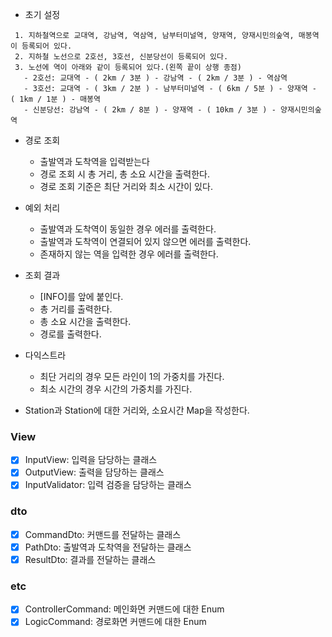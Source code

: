 
- 초기 설정
```
 1. 지하철역으로 교대역, 강남역, 역삼역, 남부터미널역, 양재역, 양재시민의숲역, 매봉역이 등록되어 있다.
 2. 지하철 노선으로 2호선, 3호선, 신분당선이 등록되어 있다.
 3. 노선에 역이 아래와 같이 등록되어 있다.(왼쪽 끝이 상행 종점)
   - 2호선: 교대역 - ( 2km / 3분 ) - 강남역 - ( 2km / 3분 ) - 역삼역
   - 3호선: 교대역 - ( 3km / 2분 ) - 남부터미널역 - ( 6km / 5분 ) - 양재역 - ( 1km / 1분 ) - 매봉역
   - 신분당선: 강남역 - ( 2km / 8분 ) - 양재역 - ( 10km / 3분 ) - 양재시민의숲역
```

- 경로 조회
  - 출발역과 도착역을 입력받는다
  - 경로 조회 시 총 거리, 총 소요 시간을 출력한다.
  - 경로 조회 기준은 최단 거리와 최소 시간이 있다.

- 예외 처리
  - 출발역과 도착역이 동일한 경우 에러를 출력한다.
  - 출발역과 도착역이 연결되어 있지 않으면 에러를 출력한다.
  - 존재하지 않는 역을 입력한 경우 에러를 출력한다.

- 조회 결과
  - [INFO]를 앞에 붙인다.
  - 총 거리를 출력한다.
  - 총 소요 시간을 출력한다.
  - 경로를 출력한다.

- 다익스트라 
  - 최단 거리의 경우 모든 라인이 1의 가중치를 가진다.
  - 최소 시간의 경우 시간의 가중치를 가진다.

- Station과 Station에 대한 거리와, 소요시간 Map을 작성한다.


### View

- [x] InputView: 입력을 담당하는 클래스
- [x] OutputView: 출력을 담당하는 클래스
- [x] InputValidator: 입력 검증을 담당하는 클래스

### dto

- [x] CommandDto: 커맨드를 전달하는 클래스
- [x] PathDto: 출발역과 도착역을 전달하는 클래스
- [x] ResultDto: 결과를 전달하는 클래스

### etc

- [x] ControllerCommand: 메인화면 커맨드에 대한 Enum
- [x] LogicCommand: 경로화면 커맨드에 대한 Enum
